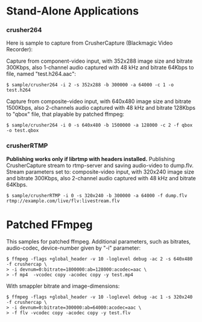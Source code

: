 # Stand-Alone Applications #

### crusher264 ###
Here is sample to capture from CrusherCapture (Blackmagic Video Recorder):

Capture from component-video input, with 352x288 image size and bitrate 300Kbps, also 1-channel audio captured with 48 kHz and bitrate 64Kbps to file, named "test.h264.aac":
```
$ sample/crusher264 -i 2 -s 352x288 -b 300000 -a 64000 -c 1 -o test.h264
```

Capture from composite-video input, with 640x480 image size and bitrate 1500Kbps, also 2-channels audio captured with 48 kHz and bitrate 128Kbps to "qbox" file, that playable by patched ffmpeg:
```
$ sample/crusher264 -i 0 -s 640x480 -b 1500000 -a 128000 -c 2 -f qbox -o test.qbox
```

### crusherRTMP ###
**Publishing works only if librtmp with headers installed.**
Publishing CrusherCapture stream to rtmp-server and saving audio-video to dump.flv. Stream parameters set to: composite-video input, with 320x240 image size and bitrate 300Kbps, also 2-channel audio captured with 48 kHz and bitrate 64Kbps.
```
$ sample/crusherRTMP -i 0 -s 320x240 -b 300000 -a 64000 -f dump.flv rtmp://example.com/live/flv:livestream.flv
```

# Patched FFmpeg #

This samples for patched ffmpeg. Additional parameters, such as bitrates, audio-codec, device-number given by "-i" parameter:
```
$ ffmpeg -flags +global_header -v 10 -loglevel debug -ac 2 -s 640x480 -f crushercap \
> -i devnum=0:bitrate=1800000:ab=128000:acodec=aac \
> -f mp4  -vcodec copy -acodec copy -y test.mp4
```

With smappler bitrate and image-dimensions:
```
$ ffmpeg -flags +global_header -v 10 -loglevel debug -ac 1 -s 320x240 -f crushercap \
> -i devnum=0:bitrate=300000:ab=64000:acodec=aac \
> -f flv -vcodec copy -acodec copy -y test.flv
```
